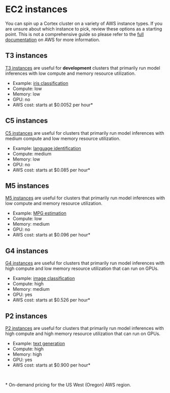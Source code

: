 # EC2 instances

You can spin up a Cortex cluster on a variety of AWS instance types. If you are unsure about which instance to pick, review these options as a starting point. This is not a comprehensive guide so please refer to the [full documentation](https://aws.amazon.com/ec2/instance-types/) on AWS for more information.

## T3 instances

[T3 instances](https://aws.amazon.com/ec2/instance-types/t3/) are useful for **development** clusters that primarily run model inferences with low compute and memory resource utilization.

* Example: [iris classification](../../examples/sklearn/iris-classifier)
* Compute: low
* Memory: low
* GPU: no
* AWS cost: starts at $0.0052 per hour&ast;

## C5 instances

[C5 instances](https://aws.amazon.com/ec2/instance-types/c5/) are useful for clusters that primarily run model inferences with medium compute and low memory resource utilization.

* Example: [language identification](../../examples/pytorch/language-identifier)
* Compute: medium
* Memory: low
* GPU: no
* AWS cost: starts at $0.085 per hour&ast;

## M5 instances

[M5 instances](https://aws.amazon.com/ec2/instance-types/m5/) are useful for clusters that primarily run model inferences with low compute and memory resource utilization.

* Example: [MPG estimation](../../examples/sklearn/mpg-estimator)
* Compute: low
* Memory: medium
* GPU: no
* AWS cost: starts at $0.096 per hour&ast;

## G4 instances

[G4 instances](https://aws.amazon.com/ec2/instance-types/g4/) are useful for clusters that primarily run model inferences with high compute and low memory resource utilization that can run on GPUs.

* Example: [image classification](../../examples/tensorflow/image-classifier)
* Compute: high
* Memory: medium
* GPU: yes
* AWS cost: starts at $0.526 per hour&ast;

## P2 instances

[P2 instances](https://aws.amazon.com/ec2/instance-types/p2/) are useful for clusters that primarily run model inferences with high compute and high memory resource utilization that can run on GPUs.

* Example: [text generation](../../examples/tensorflow/text-generator)
* Compute: high
* Memory: high
* GPU: yes
* AWS cost: starts at $0.900 per hour&ast;

<br>

&ast; On-demand pricing for the US West (Oregon) AWS region.
